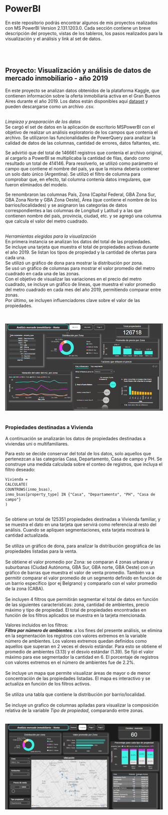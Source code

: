 # PowerBI


En este repositorio podrás encontrar algunos de mis proyectos realizados con MS PowerBI Version 2.131.1203.0. 
Cada sección contiene un breve descripción del proyecto, vistas de los tableros, los pasos realizados para la visualización y el análisis y link al set de datos.<br><br><br><br>


Proyecto: Visualización y análisis de datos de mercado inmobiliario - año 2019
-------------

En este proyecto se analizan datos obtenidos de la plataforma Kaggle, que contienen información sobre la oferta inmobiliaria activa en el Gran Buenos Aires durante el año 2019. Los datos están disponibles aquí [dataset](https://www.kaggle.com/datasets/alejandromendivil/bsas-realstate-on-sale) y pueden descargarse como un archivo .csv.  <br><br>

_Limpieza y preparación de los datos_ <br>
Se cargó el set de datos en la aplicación de escritorio MSPowerBI con el objetivo de realizar un análisis exploratorio de los campos que contenía el archivo. Se utilizaron las funcionalidades de PowerQuery para analizar la calidad de datos de las columnas, cantidad de errores, datos faltantes, etc.  <br>

Se advirtió que del total de 146661 registros que contenía el archivo original, al cargarlo a PowerBI se multiplicaba la cantidad de filas, dando como resultado un total de 414146.  Para resolverlo, se utilizó como parámetro el campo que contiene el nombre del país, ya que la misma debería contener un solo dato único (Argentina). Se utilizó el filtro de  columna para comprobar que, en efecto, tal columna contenía datos irregulares, que fueron eliminados del modelo.<br>

Se renombraron las columnas País, Zona (Capital Federal, GBA Zona Sur, GBA Zona Norte y GBA Zona Oeste), Área (que contiene el nombre de los barrios/localidades) y se asignaron las categorías de datos correspondientes a las columnas de Longitud y Latitud y a las que contienen nombre del país, provincia, ciudad, etc. y se agregó una columna que calcula el valor del metro cuadrado.  <br><br>

_Herramientas elegidas para la visualización_ <br>
En primera instancia se analizan los datos del total de las propiedades.  <br>
Se incluye una tarjeta que muestra el total de propiedades activas durante el año 2019. Se listan los tipos de propiedad y la cantidad de ofertas para cada una.  <br>
Se utilizó un gráfico de dona para mostrar la distribución por zona.  <br>
Se usó un gráfico de columnas para mostrar el valor promedio del metro cuadrado en cada una de las zonas. <br>
Con el objetivo de visualizar las variaciones en el precio del metro cuadrado, se incluye un gráfico de líneas, que muestra el valor promedio del metro cuadrado en cada mes del año 2019, permitiendo comparar entre zonas.  <br>
Por último, se incluyen influenciadores clave sobre el valor de las propiedades.  

<br><br>
![](images/PowerBI_1.png)
<br><br>
### Propiedades destinadas a Vivienda

A continuación se analizarán los datos de propiedades destinadas a viviendas uni o multifamiliares.  

Para esto se decide conservar del total de los datos, solo aquellos que pertenezcan a las categorías Casa, Departamento, Casa de campo y PH. Se construye una medida calculada sobre el conteo de registros,  que incluya el filtro deseado: 
<br>
```dax
Vivienda =
CALCULATE(
COUNTROWS(inmo_bsas),
inmo_bsas[property_type] IN {"Casa", "Departamento", "PH", "Casa de campo"}
)
```
<br>
Se obtiene un total de 125351 propiedades destinadas a Vivienda familiar, y se muestra el dato en una tarjeta que servirá como referencia al resto del análisis. Cuando se apliquen segmentaciones, esta tarjeta mostrará la cantidad actualizada. <br><br>
Se utiliza un gráfico de dona, para analizar la distribución geográfica de las propiedades listadas para la venta.  <br><br>
Se obtiene el valor promedio por Zona: se comparan 4 zonas urbanas y suburbanas (Ciudad Autónoma, GBA Sur, GBA norte, GBA Oeste) con un gráfico de barras que muestra el valor de venta promedio. También va a permitir comparar el valor promedio de un segmento definido en función de un barrio específico (por ej Belgrano) y compararlo con el valor promedio de la zona (CABA).<br><br>
Se incluyen 4 filtros que permitirán segmentar el total de datos en función de las siguientes características:  zona, cantidad de ambientes, precio máximo y tipo de propiedad. El total de propiedades encontradas en función de los filtros aplicados se muestra en la tarjeta mencionada. <br>

Valores incluidos en los filtros:  <br>
***Filtro por número de ambientes***: a los fines del presente análisis, se elimina en la segmentación los registros con valores extremos en la variable número de ambientes. Los valores extremos quedan definidos como aquellos que superan en 2 veces el desvío estándar. Para esto se obtiene el promedio de ambientes (3.13) y el desvío estándar (1.39). Se fijó el valor máximo para ese segmentador la cantidad en 6. El porcentaje de registros con valores extremos en el número de ambientes fue de 2.2%. <br><br>
Se incluye un mapa que permite visualizar áreas de mayor o de menor concentración de las propiedades listadas. El mapa es interactivo y se actualiza en función de los filtros activos.  <br><br>
Se utiliza una tabla que contiene la distribución por barrio/localidad.  <br><br>
Se incluye un grafico de columnas apiladas para visualizar la composición relativa de la variable *Tipo de propiedad*, comparando entre zonas.  
<br>
<br>
![](images/PowerBI_2.png)

